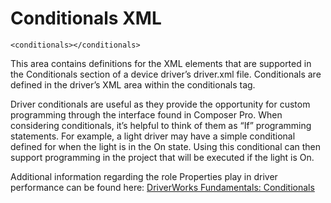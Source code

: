 
# Conditionals XML

`<conditionals></conditionals>`

This area contains definitions for the XML elements that are supported in the Conditionals section of a device driver’s driver.xml file. Conditionals are defined in the driver’s XML area within the conditionals tag. 

Driver conditionals are useful as they provide the opportunity for custom programming through the interface found in Composer Pro. When considering conditionals, it’s helpful to think of them as “If” programming statements. For example, a light driver may have a simple conditional defined for when the light is in the On state. Using this conditional can then support programming in the project that will be executed if the light is On.

Additional information regarding the role Properties play in driver performance can be found here: [DriverWorks Fundamentals: Conditionals][1]

[1]:	https://snap-one.github.io/docs-driverworks-fundamentals/#conditionals